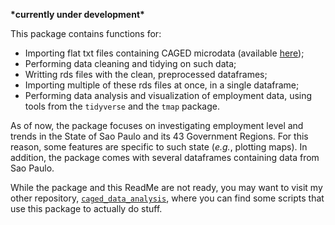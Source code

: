 **\*currently under development\***

This package contains functions for:
- Importing flat txt files containing CAGED microdata (available [here](http://pdet.mte.gov.br/microdados-rais-e-caged));
- Performing data cleaning and tidying on such data;
- Writting rds files with the clean, preprocessed dataframes;
- Importing multiple of these rds files at once, in a single dataframe;
- Performing data analysis and visualization of employment data, using tools from the `tidyverse` and the `tmap` package.

As of now, the package focuses on investigating employment level and trends in the State of Sao Paulo and its 43 Government Regions. For this reason, some features are specific to such state (_e.g._, plotting maps). In addition, the package comes with several dataframes containing data from Sao Paulo.

While the package and this ReadMe are not ready, you may want to visit my other repository, [`caged_data_analysis`](https://github.com/andremenegatti/caged_data_analysis), where you can find some scripts that use this package to actually do stuff.
